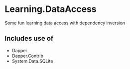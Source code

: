 # Learning.DataAccess
Some fun learning data access with dependency inversion

## Includes use of
* Dapper
* Dapper.Contrib
* System.Data.SQLite
